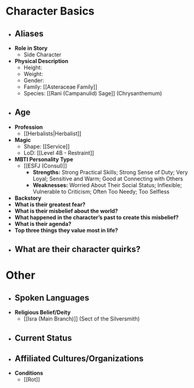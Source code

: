 # Character Basics
- **Aliases**
	- 
- **Role in Story**
	- Side Character
- **Physical Description**
	- Height:
	- Weight:
	- Gender:
	- Family: [[Asteraceae Family]]
	- Species: [[Rani (Campanulid) Sage]] (Chrysanthemum)
- **Age**
	- 
- **Profession**
	- [[Herbalists|Herbalist]]
- **Magic**
	- Shape: [[Service]]
	- LoD: [[Level 4B - Restraint]]
- **MBTI Personality Type**
	- [[ESFJ (Consul)]]
		- **Strengths:** Strong Practical Skills; Strong Sense of Duty; Very Loyal; Sensitive and Warm; Good at Connecting with Others
		- **Weaknesses:** Worried About Their Social Status; Inflexible; Vulnerable to Criticism; Often Too Needy; Too Selfless
- **Backstory**
- **What is their greatest fear?**
- **What is their misbelief about the world?**
- **What happened in the character’s past to create this misbelief?**
- **What is their agenda?**
- **Top three things they value most in life?**
- **What are their character quirks?**
	- 
# Other
- **Spoken Languages**
	- 
- **Religious Belief/Deity**
	- [[Isra (Main Branch)]] (Sect of the Silversmith)
- **Current Status**
	- 
- **Affiliated Cultures/Organizations**
	- 
- **Conditions**
	- [[Rot]]